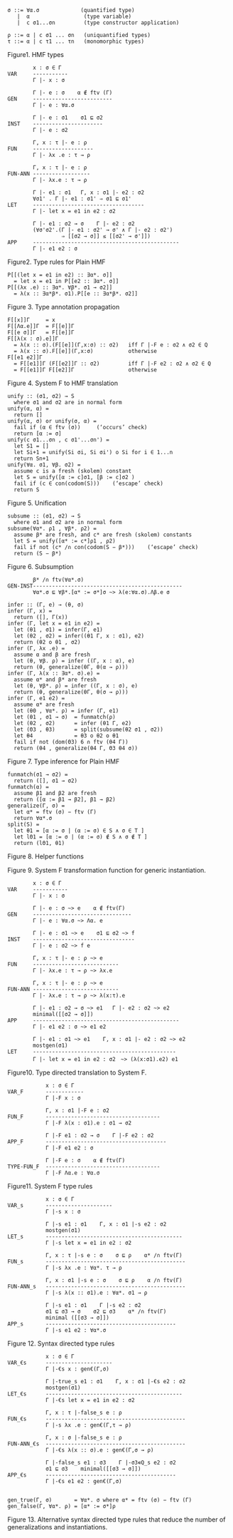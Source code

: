     σ ::= ∀α.σ             (quantified type)
       |  α                 (type variable)
       |  c σ1...σn         (type constructor application)

    ρ ::= α | c σ1 ... σn   (uniquantified types)
    τ ::= α | c τ1 ... τn   (monomorphic types)

Figure1. HMF types

            x : σ ∈ Γ
    VAR     -----------
            Γ |- x : σ

            Γ |- e : σ    α ∉ ftv (Γ)
    GEN     -------------------------
            Γ |- e : ∀α.σ

            Γ |- e : σ1    σ1 ⊑ σ2
    INST    ----------------------
            Γ |- e : σ2

            Γ, x : τ |- e : ρ
    FUN     -------------------
            Γ |- λx .e : τ → ρ

            Γ, x : τ |- e : ρ
    FUN-ANN ------------------
            Γ |- λx.e : τ → ρ

            Γ |- e1 : σ1   Γ, x : σ1 |- e2 : σ2
            ∀σ1' . Γ |- e1 : σ1' ⇒ σ1 ⊑ σ1'
    LET     -----------------------------------
            Γ |- let x = e1 in e2 : σ2

            Γ |- e1 : σ2 → σ    Γ |- e2 : σ2
            (∀σ'σ2'.(Γ |- e1 : σ2' → σ' ∧ Γ |- e2 : σ2')
                     ⇒ [[σ2 → σ]] ≤ [[σ2' → σ']])
    APP     ----------------------------------------------
            Γ |- e1 e2 : σ

Figure2. Type rules for Plain HMF

    P[[(let x = e1 in e2) :: ∃α*. σ]]
      = let x = e1 in P[[e2 :: ∃α*. σ]]
    P[[(λx .e) :: ∃α*. ∀β*. σ1 → σ2]]
      = λ(x :: ∃α*β*. σ1).P[[e :: ∃α*β*. σ2]]

Figure 3. Type annotation propagation

    F[[x]]Γ     = x
    F[[Λα.e]]Γ  = F[[e]]Γ
    F[[e σ]]Γ   = F[[e]]Γ
    F[[λ(x : σ).e]]Γ
      = λ(x :: σ).(F[[e]](Γ,x:σ) :: σ2)   iff Γ |-F e : σ2 ∧ σ2 ∈ Q
      = λ(x :: σ).F[[e]](Γ,x:σ)           otherwise
    F[[e1 e2]]Γ
      = F[[e1]]Γ (F[[e2]]Γ :: σ2)         iff Γ |-F e2 : σ2 ∧ σ2 ∈ Q
      = F[[e1]]Γ F[[e2]]Γ                 otherwise

Figure 4. System F to HMF translation

    unify :: (σ1, σ2) → S
      where σ1 and σ2 are in normal form
    unify(α, α) =
      return []
    unify(α, σ) or unify(σ, α) =
      fail if (α ∈ ftv (σ))     (‘occurs’ check)
      return [α := σ]
    unify(c σ1...σn , c σ1'...σn') =
      let S1 = []
      let Si+1 = unify(Si σi, Si σi') o Si for i ∈ 1...n
      return Sn+1
    unify(∀α. σ1, ∀β. σ2) =
      assume c is a fresh (skolem) constant
      let S = unify([α := c]σ1, [β := c]σ2 )
      fail if (c ∈ con(codom(S)))    (‘escape’ check)
      return S

Figure 5. Unification

    subsume :: (σ1, σ2) → S
      where σ1 and σ2 are in normal form
    subsume(∀α*. ρ1 , ∀β*. ρ2) =
      assume β* are fresh, and c* are fresh (skolem) constants
      let S = unify([α* := c*]ρ1 , ρ2)
      fail if not (c* /∩ con(codom(S − β*)))    (‘escape’ check)
      return (S − β*)

Figure 6. Subsumption

            β* /∩ ftv(∀α*.σ)
    GEN-INST-----------------------------------------------
            ∀α*.σ ⊑ ∀β*.[α* := σ*]σ ~> λ(e:∀α.σ).Λβ.e σ

    infer :: (Γ, e) → (θ, σ)
    infer (Γ, x) =
      return ([], Γ(x))
    infer (Γ, let x = e1 in e2) =
      let (θ1 , σ1) = infer(Γ, e1)
      let (θ2 , σ2) = infer((θ1 Γ, x : σ1), e2)
      return (θ2 o θ1 , σ2)
    infer (Γ, λx .e) =
      assume α and β are fresh
      let (θ, ∀β. ρ) = infer ((Γ, x : α), e)
      return (θ, generalize(θΓ, θ(α → ρ)))
    infer (Γ, λ(x :: ∃α*. σ).e) =
      assume α* and β* are fresh
      let (θ, ∀β*. ρ) = infer ((Γ, x : σ), e)
      return (θ, generalize(θΓ, θ(σ → ρ)))
    infer (Γ, e1 e2) =
      assume α* are fresh
      let (θ0 , ∀α*. ρ) = infer (Γ, e1)
      let (θ1 , σ1 → σ)  = funmatch(ρ)
      let (θ2 , σ2)      = infer (θ1 Γ, e2)
      let (Θ3 , θ3)      = split(subsume(θ2 σ1 , σ2))
      let θ4             = θ3 o θ2 o θ1
      fail if not (dom(Θ3) 6 ∩ ftv (θ4 Γ))
      return (θ4 , generalize(θ4 Γ, Θ3 θ4 σ))


Figure 7. Type inference for Plain HMF

    funmatch(σ1 → σ2) =
      return ([], σ1 → σ2)
    funmatch(α) =
      assume β1 and β2 are fresh
      return ([α := β1 → β2], β1 → β2)
    generalize(Γ, σ) =
      let α* = ftv (σ) − ftv (Γ)
      return ∀α*.σ
    split(S) =
      let θ1 = [α := σ | (α := σ) ∈ S ∧ σ ∈ T ]
      let lΘ1 = [α := σ | (α := σ) ∉ S ∧ σ ∉ T ]
      return (lΘ1, θ1)

Figure 8. Helper functions


Figure 9. System F transformation function for generic instantiation.

            x : σ ∈ Γ
    VAR     -----------
            Γ |- x : σ

            Γ |- e : σ ~> e    α ∉ ftv(Γ)
    GEN     -------------------------------
            Γ |- e : ∀α.σ ~> Λα. e

            Γ |- e : σ1 ~> e    σ1 ⊑ σ2 ~> f
    INST    --------------------------------
            Γ |- e : σ2 ~> f e

            Γ, x : τ |- e : ρ ~> e
    FUN     ---------------------------
            Γ |- λx.e : τ → ρ ~> λx.e

            Γ, x : τ |- e : ρ ~> e
    FUN-ANN ---------------------------
            Γ |- λx.e : τ → ρ ~> λ(x:τ).e

            Γ |- e1 : σ2 → σ ~> e1   Γ |- e2 : σ2 ~> e2
            minimal([[σ2 → σ]])
    APP     ----------------------------------------------
            Γ |- e1 e2 : σ ~> e1 e2

            Γ |- e1 : σ1 ~> e1    Γ, x : σ1 |- e2 : σ2 ~> e2
            mostgen(σ1)
    LET     ---------------------------------------------
            Γ |- let x = e1 in e2 : σ2　~> (λ(x:σ1).e2) e1

Figure10. Type directed translation to System F.


                x : σ ∈ Γ
    VAR_F       ------------
                Γ |-F x : σ

                Γ, x : σ1 |-F e : σ2
    FUN_F       ------------------------------------
                Γ |-F λ(x : σ1).e : σ1 → σ2

                Γ |-F e1 : σ2 → σ    Γ |-F e2 : σ2
    APP_F       --------------------------------------
                Γ |-F e1 e2 : σ

                Γ |-F e : σ    α ∉ ftv(Γ)
    TYPE-FUN_F  ------------------------------------
                Γ |-F Λα.e : ∀α.σ

Figure11. System F type rules


                x : σ ∈ Γ
    VAR_s       ---------------------
                Γ |-s x : σ

                Γ |-s e1 : σ1    Γ, x : σ1 |-s e2 : σ2
                mostgen(σ1)
    LET_s       -------------------------------------------
                Γ |-s let x = e1 in e2 : σ2

                Γ, x : τ |-s e : σ    σ ⊑ ρ    α* /∩ ftv(Γ)
    FUN_s       --------------------------------------------
                Γ |-s λx .e : ∀α*. τ → ρ

                Γ, x : σ1 |-s e : σ    σ ⊑ ρ    α /∩ ftv(Γ)
    FUN-ANN_s   --------------------------------------------
                Γ |-s λ(x :: σ1).e : ∀α*. σ1 → ρ

                Γ |-s e1 : σ1    Γ |-s e2 : σ2
                σ1 ⊑ σ3 → σ    σ2 ⊑ σ3    α* /∩ ftv(Γ)
                minimal ([[σ3 → σ]])
    APP_s       -----------------------------------------
                Γ |-s e1 e2 : ∀α*.σ

Figure 12. Syntax directed type rules

                x : σ ∈ Γ
    VAR_€s      ---------------------
                Γ |-€s x : gen€(Γ,σ)

                Γ |-true_s e1 : σ1    Γ, x : σ1 |-€s e2 : σ2
                mostgen(σ1)
    LET_€s      -------------------------------------------
                Γ |-€s let x = e1 in e2 : σ2

                Γ, x : τ |-false_s e : ρ
    FUN_€s      --------------------------------------------
                Γ |-s λx .e : gen€(Γ,τ → ρ)

                Γ, x : σ |-false_s e : ρ
    FUN-ANN_€s  --------------------------------------------
                Γ |-€s λ(x :: σ).e : gen€(Γ,σ → ρ)

                Γ |-false_s e1 : σ3    Γ |-σ3∊Q_s e2 : σ2
                σ1 ⊑ σ3    minimal([[σ3 → σ]])
    APP_€s      -----------------------------------------
                Γ |-€s e1 e2 : gen€(Γ,σ)


    gen_true(Γ, σ)       = ∀α*. σ where α* = ftv (σ) − ftv (Γ)
    gen_false(Γ, ∀α*. ρ) = [α* := σ*]ρ

Figure 13. Alternative syntax directed type rules that reduce the number of generalizations and instantiations.

